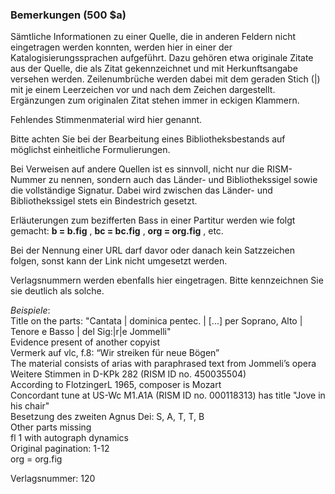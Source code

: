 ### Bemerkungen (500 $a)

Sämtliche Informationen zu einer Quelle, die in anderen Feldern nicht eingetragen werden konnten, werden hier in einer der Katalogisierungssprachen aufgeführt. Dazu gehören etwa originale Zitate aus der Quelle, die als Zitat gekennzeichnet und mit Herkunftsangabe versehen werden. Zeilenumbrüche werden dabei mit dem geraden Stich (|) mit je einem Leerzeichen vor und nach dem Zeichen dargestellt. Ergänzungen zum originalen Zitat stehen immer in eckigen Klammern.   
  
Fehlendes Stimmenmaterial wird hier genannt.  
  
Bitte achten Sie bei der Bearbeitung eines Bibliotheksbestands auf möglichst einheitliche Formulierungen.  

Bei Verweisen auf andere Quellen ist es sinnvoll, nicht nur die RISM-Nummer zu nennen, sondern auch das Länder- und Bibliothekssigel sowie die vollständige Signatur. Dabei wird zwischen das Länder- und Bibliothekssigel stets ein Bindestrich gesetzt.   
  
Erläuterungen zum bezifferten Bass in einer Partitur werden wie folgt gemacht: **b = b.fig** , **bc = bc.fig** , **org = org.fig** , etc.  
  
Bei der Nennung einer URL darf davor oder danach kein Satzzeichen folgen, sonst kann der Link nicht umgesetzt werden.  
  

Verlagsnummern werden ebenfalls hier eingetragen. Bitte kennzeichnen Sie sie deutlich als solche.

_Beispiele_:  
Title on the parts: "Cantata | dominica pentec. | [...] per Soprano, Alto | Tenore e Basso | del Sig:|r|e Jommelli"  
Evidence present of another copyist  
Vermerk auf vlc, f.8: “Wir streiken für neue Bögen”  
The material consists of arias with paraphrased text from Jommeli’s opera  
Weitere Stimmen in D-KPk 282 (RISM ID no. 450035504)  
According to FlotzingerL 1965, composer is Mozart  
Concordant tune at US-Wc M1.A1A (RISM ID no. 000118313) has title "Jove in his chair"  
Besetzung des zweiten Agnus Dei: S, A, T, T, B  
Other parts missing  
fl 1 with autograph dynamics  
Original pagination: 1-12  
org = org.fig

Verlagsnummer: 120
